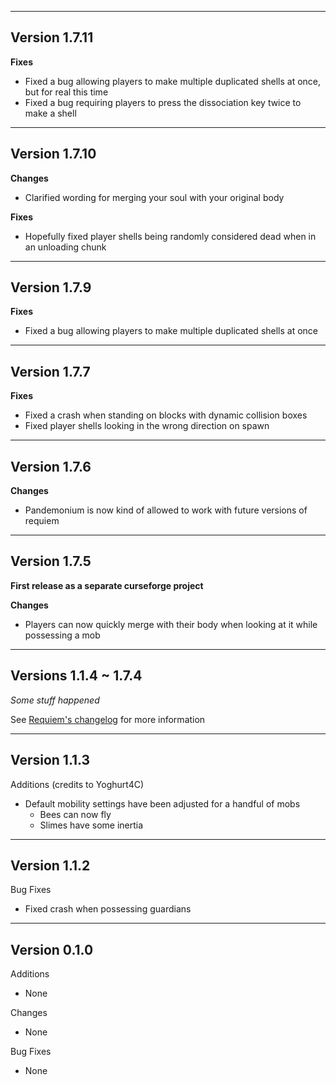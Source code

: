 ------------------------------------------------------
Version 1.7.11
------------------------------------------------------
**Fixes**
- Fixed a bug allowing players to make multiple duplicated shells at once, but for real this time
- Fixed a bug requiring players to press the dissociation key twice to make a shell

------------------------------------------------------
Version 1.7.10
------------------------------------------------------
**Changes**
- Clarified wording for merging your soul with your original body

**Fixes**
- Hopefully fixed player shells being randomly considered dead when in an unloading chunk

------------------------------------------------------
Version 1.7.9
------------------------------------------------------
**Fixes**
- Fixed a bug allowing players to make multiple duplicated shells at once

------------------------------------------------------
Version 1.7.7
------------------------------------------------------
**Fixes**
- Fixed a crash when standing on blocks with dynamic collision boxes
- Fixed player shells looking in the wrong direction on spawn

------------------------------------------------------
Version 1.7.6
------------------------------------------------------
**Changes**
- Pandemonium is now kind of allowed to work with future versions of requiem

------------------------------------------------------
Version 1.7.5
------------------------------------------------------
**First release as a separate curseforge project**

**Changes**
- Players can now quickly merge with their body when looking at it while possessing a mob

---
Versions 1.1.4 ~ 1.7.4
---
*Some stuff happened*

See [Requiem's changelog](https://github.com/Ladysnake/Requiem/blob/1.7.4/changelog.md) for more information

------------------------------------------------------
Version 1.1.3
------------------------------------------------------
Additions (credits to Yoghurt4C)
- Default mobility settings have been adjusted for a handful of mobs
    - Bees can now fly
    - Slimes have some inertia

------------------------------------------------------
Version 1.1.2
------------------------------------------------------
Bug Fixes
- Fixed crash when possessing guardians

------------------------------------------------------
Version 0.1.0
------------------------------------------------------
Additions
- None

Changes
- None

Bug Fixes
- None
